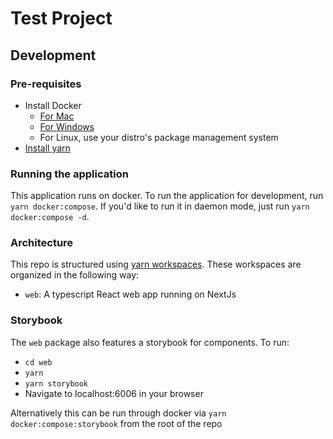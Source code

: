 # Test Project

## Development

### Pre-requisites

- Install Docker
  - [For Mac](https://docs.docker.com/docker-for-mac/install/)
  - [For Windows](https://docs.docker.com/docker-for-windows/)
  - For Linux, use your distro's package management system
- [Install yarn](https://yarnpkg.com/getting-started/install)

### Running the application

This application runs on docker. To run the application for development, run `yarn docker:compose`. If you'd like to run it in daemon mode, just run `yarn docker:compose -d`.

### Architecture

This repo is structured using [yarn workspaces](https://yarnpkg.com/lang/en/docs/workspaces/). These workspaces are organized in the following way:

- `web`: A typescript React web app running on NextJs

### Storybook

The `web` package also features a storybook for components. To run:

- `cd web`
- `yarn`
- `yarn storybook`
- Navigate to localhost:6006 in your browser

Alternatively this can be run through docker via `yarn docker:compose:storybook` from the root of the repo
